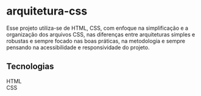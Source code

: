 # arquitetura-css

Esse projeto utiliza-se de HTML, CSS, com enfoque na simplificação e a organização dos arquivos CSS, nas diferenças entre arquiteturas simples e robustas e sempre focado nas boas práticas, na metodologia e sempre pensando na acessibilidade e responsividade do projeto.

## Tecnologias

HTML  
CSS
